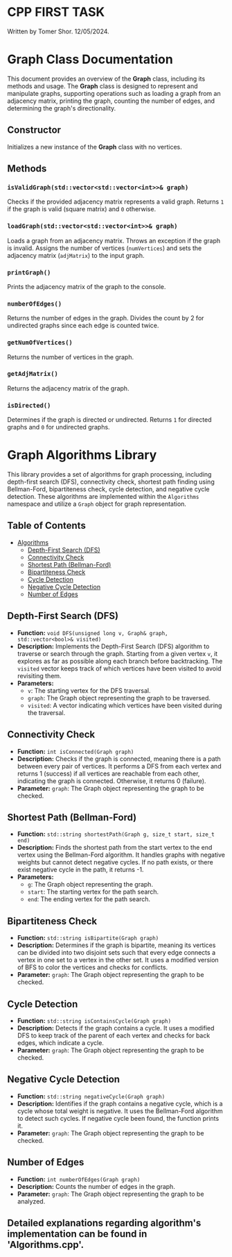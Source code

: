 # **CPP FIRST TASK**
Written by Tomer Shor.
12/05/2024.



# **Graph Class Documentation**

This document provides an overview of the **Graph** class, including its methods and usage. The **Graph** class is designed to represent and manipulate graphs, supporting operations such as loading a graph from an adjacency matrix, printing the graph, counting the number of edges, and determining the graph's directionality.

## **Constructor**

Initializes a new instance of the **Graph** class with no vertices.

## **Methods**

### `isValidGraph(std::vector<std::vector<int>>& graph)`

Checks if the provided adjacency matrix represents a valid graph. Returns `1` if the graph is valid (square matrix) and `0` otherwise.

### `loadGraph(std::vector<std::vector<int>>& graph)`

Loads a graph from an adjacency matrix. Throws an exception if the graph is invalid. Assigns the number of vertices (`numVertices`) and sets the adjacency matrix (`adjMatrix`) to the input graph.

### `printGraph()`

Prints the adjacency matrix of the graph to the console.

### `numberOfEdges()`

Returns the number of edges in the graph. Divides the count by 2 for undirected graphs since each edge is counted twice.

### `getNumOfVertices()`

Returns the number of vertices in the graph.

### `getAdjMatrix()`

Returns the adjacency matrix of the graph.

### `isDirected()`

Determines if the graph is directed or undirected. Returns `1` for directed graphs and `0` for undirected graphs. 



# Graph Algorithms Library

This library provides a set of algorithms for graph processing, including depth-first search (DFS), connectivity check, shortest path finding using Bellman-Ford, bipartiteness check, cycle detection, and negative cycle detection. These algorithms are implemented within the `Algorithms` namespace and utilize a `Graph` object for graph representation.

## Table of Contents

- [Algorithms](#algorithms)
  - [Depth-First Search (DFS)](#depth-first-search-dfs)
  - [Connectivity Check](#connectivity-check)
  - [Shortest Path (Bellman-Ford)](#shortest-path-bellman-ford)
  - [Bipartiteness Check](#bipartiteness-check)
  - [Cycle Detection](#cycle-detection)
  - [Negative Cycle Detection](#negative-cycle-detection)
  - [Number of Edges](#number-of-edges)

## Depth-First Search (DFS)

- **Function:** `void DFS(unsigned long v, Graph& graph, std::vector<bool>& visited)`
- **Description:** Implements the Depth-First Search (DFS) algorithm to traverse or search through the graph. Starting from a given vertex `v`, it explores as far as possible along each branch before backtracking. The `visited` vector keeps track of which vertices have been visited to avoid revisiting them.
- **Parameters:**
  - `v`: The starting vertex for the DFS traversal.
  - `graph`: The Graph object representing the graph to be traversed.
  - `visited`: A vector indicating which vertices have been visited during the traversal.

## Connectivity Check

- **Function:** `int isConnected(Graph graph)`
- **Description:** Checks if the graph is connected, meaning there is a path between every pair of vertices. It performs a DFS from each vertex and returns 1 (success) if all vertices are reachable from each other, indicating the graph is connected. Otherwise, it returns 0 (failure).
- **Parameter:** `graph`: The Graph object representing the graph to be checked.

## Shortest Path (Bellman-Ford)

- **Function:** `std::string shortestPath(Graph g, size_t start, size_t end)`
- **Description:** Finds the shortest path from the start vertex to the end vertex using the Bellman-Ford algorithm. It handles graphs with negative weights but cannot detect negative cycles. If no path exists, or there exist negative cycle in the path, it returns -1. 
- **Parameters:**
  - `g`: The Graph object representing the graph.
  - `start`: The starting vertex for the path search.
  - `end`: The ending vertex for the path search.

## Bipartiteness Check

- **Function:** `std::string isBipartite(Graph graph)`
- **Description:** Determines if the graph is bipartite, meaning its vertices can be divided into two disjoint sets such that every edge connects a vertex in one set to a vertex in the other set. It uses a modified version of BFS to color the vertices and checks for conflicts.
- **Parameter:** `graph`: The Graph object representing the graph to be checked.

## Cycle Detection

- **Function:** `std::string isContainsCycle(Graph graph)`
- **Description:** Detects if the graph contains a cycle. It uses a modified DFS to keep track of the parent of each vertex and checks for back edges, which indicate a cycle.
- **Parameter:** `graph`: The Graph object representing the graph to be checked.

## Negative Cycle Detection

- **Function:** `std::string negativeCycle(Graph graph)`
- **Description:** Identifies if the graph contains a negative cycle, which is a cycle whose total weight is negative. It uses the Bellman-Ford algorithm to detect such cycles. If negative cycle been found, the function prints it.
- **Parameter:** `graph`: The Graph object representing the graph to be checked.

## Number of Edges

- **Function:** `int numberOfEdges(Graph graph)`
- **Description:** Counts the number of edges in the graph. 
- **Parameter:** `graph`: The Graph object representing the graph to be analyzed.


## Detailed explanations regarding algorithm's implementation can be found in 'Algorithms.cpp'.





